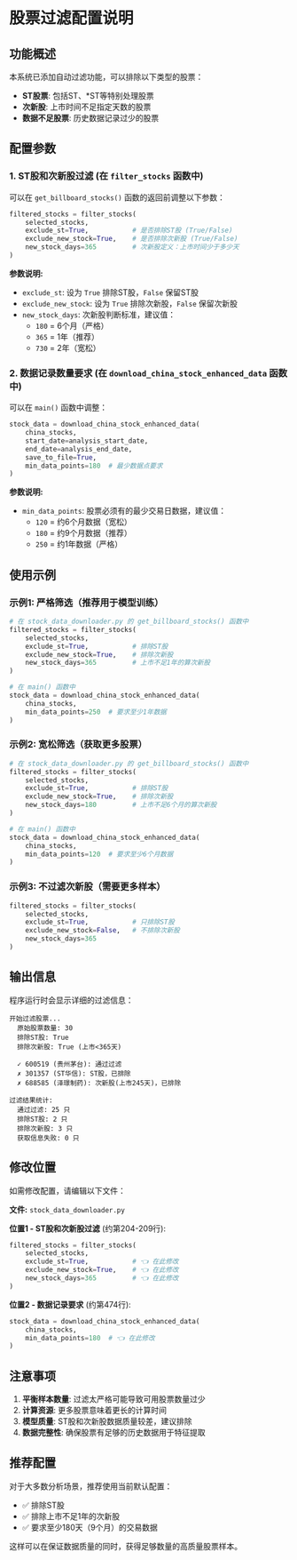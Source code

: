 # 股票过滤配置说明

## 功能概述

本系统已添加自动过滤功能，可以排除以下类型的股票：
- **ST股票**: 包括ST、*ST等特别处理股票
- **次新股**: 上市时间不足指定天数的股票
- **数据不足股票**: 历史数据记录过少的股票

## 配置参数

### 1. ST股和次新股过滤 (在 `filter_stocks` 函数中)

可以在 `get_billboard_stocks()` 函数的返回前调整以下参数：

```python
filtered_stocks = filter_stocks(
    selected_stocks, 
    exclude_st=True,           # 是否排除ST股 (True/False)
    exclude_new_stock=True,    # 是否排除次新股 (True/False)
    new_stock_days=365         # 次新股定义：上市时间少于多少天
)
```

**参数说明:**
- `exclude_st`: 设为 `True` 排除ST股，`False` 保留ST股
- `exclude_new_stock`: 设为 `True` 排除次新股，`False` 保留次新股
- `new_stock_days`: 次新股判断标准，建议值：
  - `180` = 6个月（严格）
  - `365` = 1年（推荐）
  - `730` = 2年（宽松）

### 2. 数据记录数量要求 (在 `download_china_stock_enhanced_data` 函数中)

可以在 `main()` 函数中调整：

```python
stock_data = download_china_stock_enhanced_data(
    china_stocks, 
    start_date=analysis_start_date, 
    end_date=analysis_end_date,
    save_to_file=True,
    min_data_points=180  # 最少数据点要求
)
```

**参数说明:**
- `min_data_points`: 股票必须有的最少交易日数据，建议值：
  - `120` = 约6个月数据（宽松）
  - `180` = 约9个月数据（推荐）
  - `250` = 约1年数据（严格）

## 使用示例

### 示例1: 严格筛选（推荐用于模型训练）

```python
# 在 stock_data_downloader.py 的 get_billboard_stocks() 函数中
filtered_stocks = filter_stocks(
    selected_stocks, 
    exclude_st=True,           # 排除ST股
    exclude_new_stock=True,    # 排除次新股
    new_stock_days=365         # 上市不足1年的算次新股
)

# 在 main() 函数中
stock_data = download_china_stock_enhanced_data(
    china_stocks,
    min_data_points=250  # 要求至少1年数据
)
```

### 示例2: 宽松筛选（获取更多股票）

```python
# 在 stock_data_downloader.py 的 get_billboard_stocks() 函数中
filtered_stocks = filter_stocks(
    selected_stocks, 
    exclude_st=True,           # 排除ST股
    exclude_new_stock=True,    # 排除次新股
    new_stock_days=180         # 上市不足6个月的算次新股
)

# 在 main() 函数中
stock_data = download_china_stock_enhanced_data(
    china_stocks,
    min_data_points=120  # 要求至少6个月数据
)
```

### 示例3: 不过滤次新股（需要更多样本）

```python
filtered_stocks = filter_stocks(
    selected_stocks, 
    exclude_st=True,           # 只排除ST股
    exclude_new_stock=False,   # 不排除次新股
    new_stock_days=365
)
```

## 输出信息

程序运行时会显示详细的过滤信息：

```
开始过滤股票...
  原始股票数量: 30
  排除ST股: True
  排除次新股: True (上市<365天)

  ✓ 600519 (贵州茅台): 通过过滤
  ✗ 301357 (ST华信): ST股，已排除
  ✗ 688585 (泽璟制药): 次新股(上市245天)，已排除

过滤结果统计:
  通过过滤: 25 只
  排除ST股: 2 只
  排除次新股: 3 只
  获取信息失败: 0 只
```

## 修改位置

如需修改配置，请编辑以下文件：

**文件:** `stock_data_downloader.py`

**位置1 - ST股和次新股过滤** (约第204-209行):
```python
filtered_stocks = filter_stocks(
    selected_stocks, 
    exclude_st=True,           # 👈 在此修改
    exclude_new_stock=True,    # 👈 在此修改
    new_stock_days=365         # 👈 在此修改
)
```

**位置2 - 数据记录要求** (约第474行):
```python
stock_data = download_china_stock_enhanced_data(
    china_stocks,
    min_data_points=180  # 👈 在此修改
)
```

## 注意事项

1. **平衡样本数量**: 过滤太严格可能导致可用股票数量过少
2. **计算资源**: 更多股票意味着更长的计算时间
3. **模型质量**: ST股和次新股数据质量较差，建议排除
4. **数据完整性**: 确保股票有足够的历史数据用于特征提取

## 推荐配置

对于大多数分析场景，推荐使用当前默认配置：
- ✅ 排除ST股
- ✅ 排除上市不足1年的次新股
- ✅ 要求至少180天（9个月）的交易数据

这样可以在保证数据质量的同时，获得足够数量的高质量股票样本。
